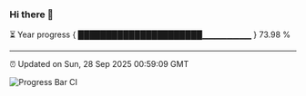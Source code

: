 ### Hi there 👋

⏳ Year progress { ██████████████████████▁▁▁▁▁▁▁▁ } 73.98 %

---

⏰ Updated on Sun, 28 Sep 2025 00:59:09 GMT

![Progress Bar CI](https://github.com/Shyam-Makwana/GitHub-Actions-Demo/workflows/Progress%20Bar%20CI/badge.svg)
